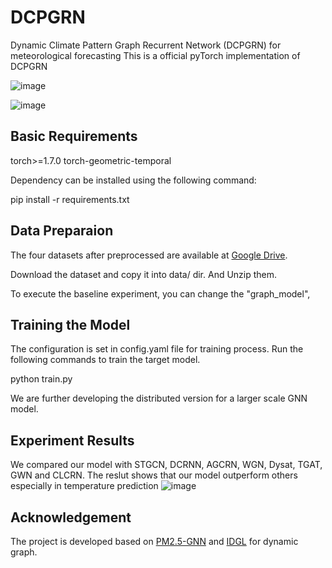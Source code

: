# DCPGRN
Dynamic Climate Pattern Graph Recurrent Network (DCPGRN) for meteorological forecasting
This is a official pyTorch implementation of DCPGRN

![image](https://github.com/xzwbsz/DCPGRNcode/assets/44642002/8a2dc354-1abb-4a2d-8660-b8cea6cbbbca)


![image](https://user-images.githubusercontent.com/44642002/236467448-15e556f8-d9b8-4407-8bb0-8c5373b827eb.png)



## Basic Requirements
torch>=1.7.0
torch-geometric-temporal

Dependency can be installed using the following command:

pip install -r requirements.txt

## Data Preparaion
The four datasets after preprocessed are available at [Google Drive](https://drive.google.com/drive/folders/18e9plTz8BmWdnw6IExFZyn0_0VY2E5-X?usp=sharing).

Download the dataset and copy it into data/ dir. And Unzip them.

To execute the baseline experiment, you can change the "graph_model", 


## Training the Model
The configuration is set in config.yaml file for training process. Run the following commands to train the target model.

python train.py

We are further developing the distributed version for a larger scale GNN model.

## Experiment Results
We compared our model with STGCN, DCRNN, AGCRN, WGN, Dysat, TGAT, GWN and CLCRN. The reslut shows that our model outperform others especially in temperature prediction
![image](https://github.com/xzwbsz/DCPGRNcode/assets/44642002/9b759d4f-cb70-4743-90d0-a8b630f03210)


## Acknowledgement
The project is developed based on [PM2.5-GNN](https://github.com/shuowang-ai/PM2.5-GNN) and [IDGL](https://github.com/hugochan/IDGL) for dynamic graph.
